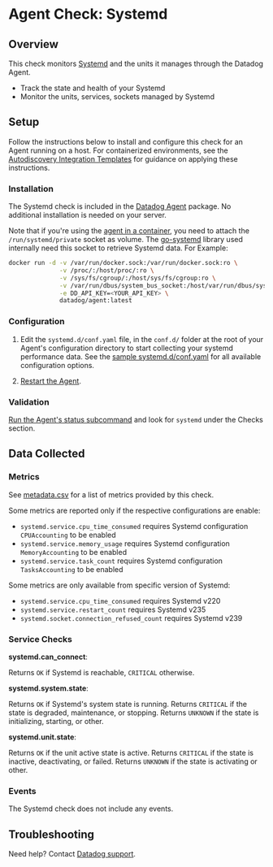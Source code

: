 # Agent Check: Systemd

## Overview

This check monitors [Systemd][1] and the units it manages through the Datadog Agent.

* Track the state and health of your Systemd
* Monitor the units, services, sockets managed by Systemd

## Setup

Follow the instructions below to install and configure this check for an Agent running on a host. For containerized environments, see the [Autodiscovery Integration Templates][10] for guidance on applying these instructions.

### Installation

The Systemd check is included in the [Datadog Agent][2] package. No additional installation is needed on your server.

Note that if you're using the [agent in a container][8], you need to attach the `/run/systemd/private` socket as volume. The [go-systemd][9] library used internally need this socket to retrieve Systemd data. For Example:

```bash
docker run -d -v /var/run/docker.sock:/var/run/docker.sock:ro \
              -v /proc/:/host/proc/:ro \
              -v /sys/fs/cgroup/:/host/sys/fs/cgroup:ro \
              -v /var/run/dbus/system_bus_socket:/host/var/run/dbus/system_bus_socket:ro \
              -e DD_API_KEY=<YOUR_API_KEY> \
              datadog/agent:latest
```

### Configuration

1. Edit the `systemd.d/conf.yaml` file, in the `conf.d/` folder at the root of your
   Agent's configuration directory to start collecting your systemd performance data.
   See the [sample systemd.d/conf.yaml][3] for all available configuration options.

2. [Restart the Agent][4].

### Validation

[Run the Agent's status subcommand][5] and look for `systemd` under the Checks section.

## Data Collected

### Metrics

See [metadata.csv][6] for a list of metrics provided by this check.

Some metrics are reported only if the respective configurations are enable:

- `systemd.service.cpu_time_consumed` requires Systemd configuration `CPUAccounting` to be enabled
- `systemd.service.memory_usage` requires Systemd configuration `MemoryAccounting` to be enabled
- `systemd.service.task_count` requires Systemd configuration `TasksAccounting` to be enabled

Some metrics are only available from specific version of Systemd:

- `systemd.service.cpu_time_consumed` requires Systemd v220
- `systemd.service.restart_count` requires Systemd v235
- `systemd.socket.connection_refused_count` requires Systemd v239

### Service Checks

**systemd.can_connect**:  

Returns `OK` if Systemd is reachable, `CRITICAL` otherwise.

**systemd.system.state**:

Returns `OK` if Systemd's system state is running. Returns `CRITICAL` if the state is degraded, maintenance, or stopping. Returns `UNKNOWN` if the state is initializing, starting, or other.

**systemd.unit.state**:

Returns `OK` if the unit active state is active. Returns `CRITICAL` if the state is inactive, deactivating, or failed. Returns `UNKNOWN` if the state is activating or other.


### Events

The Systemd check does not include any events.

## Troubleshooting

Need help? Contact [Datadog support][7].

[1]: https://www.freedesktop.org/wiki/Software/systemd/
[2]: https://app.datadoghq.com/account/settings#agent
[3]: https://github.com/DataDog/datadog-agent/blob/master/cmd/agent/dist/conf.d/systemd.d/conf.yaml.example
[4]: https://docs.datadoghq.com/agent/guide/agent-commands/#start-stop-restart-the-agent
[5]: https://docs.datadoghq.com/agent/guide/agent-commands/#agent-status-and-information
[6]: https://github.com/DataDog/integrations-core/blob/master/systemd/metadata.csv
[7]: https://docs.datadoghq.com/help/
[8]: https://docs.datadoghq.com/agent/docker/
[9]: https://github.com/coreos/go-systemd
[10]: https://docs.datadoghq.com/agent/autodiscovery/integrations

